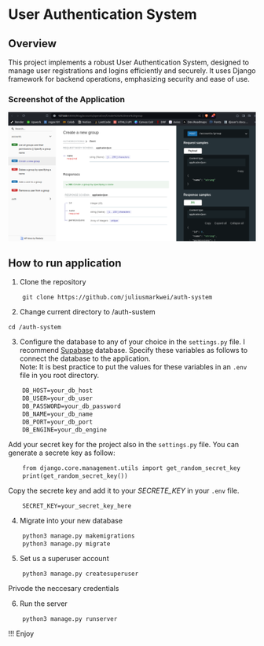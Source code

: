 # User Authentication System

## Overview

This project implements a robust User Authentication System, designed to manage user registrations and logins efficiently and securely. It uses Django framework for backend operations, emphasizing security and ease of use.

### Screenshot of the Application
<a href='https://authentication-system-v1.vercel.app' target='_blank'>
    <img src='./assests/image1.png' alt='Image 1'>
</a>

## How to run application
1. Clone the repository
```
    git clone https://github.com/juliusmarkwei/auth-system
```
2. Change current directory to /auth-sustem
```
cd /auth-system
```
3.  Configure the database to any of your choice in the `settings.py` file. I recommend <a href='https://supabase.com'>Supabase</a> database. Specify these variables as follows to connect the database to the application.\
Note: It is best practice to put the values for these variables in an `.env` file in you root directory.
```
    DB_HOST=your_db_host
    DB_USER=your_db_user
    DB_PASSWORD=your_db_password
    DB_NAME=your_db_name
    DB_PORT=your_db_port
    DB_ENGINE=your_db_engine
```
Add your secret key for the project also in the `settings.py` file. You can generate a secrete key as follow:
```
    from django.core.management.utils import get_random_secret_key
    print(get_random_secret_key())
```
Copy the secrete key and add it to your _SECRETE_KEY_ in your `.env` file.
```
    SECRET_KEY=your_secret_key_here
```

4. Migrate into your new database
```
    python3 manage.py makemigrations
    python3 manage.py migrate
```

5. Set us a superuser account
```
    python3 manage.py createsuperuser
```
Privode the neccesary credentials

6. Run the server
```
    python3 manage.py runserver
```

!!! Enjoy
